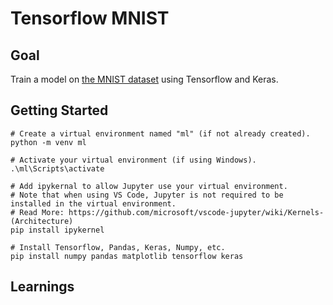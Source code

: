 # Tensorflow MNIST

## Goal

Train a model on [the MNIST dataset](https://en.wikipedia.org/wiki/MNIST_database) using Tensorflow and Keras.

## Getting Started

```shell
# Create a virtual environment named "ml" (if not already created).
python -m venv ml

# Activate your virtual environment (if using Windows).
.\ml\Scripts\activate

# Add ipykernal to allow Jupyter use your virtual environment.
# Note that when using VS Code, Jupyter is not required to be installed in the virtual environment.
# Read More: https://github.com/microsoft/vscode-jupyter/wiki/Kernels-(Architecture)
pip install ipykernel

# Install Tensorflow, Pandas, Keras, Numpy, etc.
pip install numpy pandas matplotlib tensorflow keras
```

## Learnings

